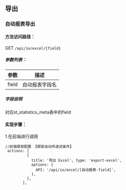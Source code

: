 ## 导出
### 自动报表导出
#### 方法访问路径：
GET `/api/io/excel/{field}`

##### 参数列表：
| **参数** |    **描述**    |
| :------: | :------------: |
|  field   | 自动报表字段名 |

##### 字段说明
对应st_statistics_meta表中的field

#### 实现步骤：
1.在前端进行调用

``` 
//前端框架配置 【框架自动传递滤条件】
 actions: [
          {
            title: '导出 Excel', type: 'export-excel',
            options: {
              API: '/api/io/excel/[自动报表-field]',
            },
          },
        ],
```

